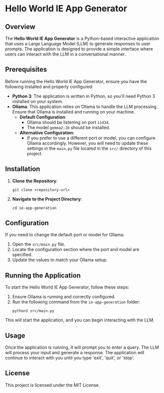 
# Hello World IE App Generator

## Overview

The **Hello World IE App Generator** is a Python-based interactive application that uses a Large Language Model (LLM) to generate responses to user prompts. The application is designed to provide a simple interface where users can interact with the LLM in a conversational manner.

## Prerequisites

Before running the Hello World IE App Generator, ensure you have the following installed and properly configured:

- **Python 3**: The application is written in Python, so you'll need Python 3 installed on your system.
- **Ollama**: This application relies on Ollama to handle the LLM processing. Ensure that Ollama is installed and running on your machine.
  - **Default Configuration**:
    - Ollama should be listening on port `11434`.
    - The model `gemma2:2b` should be installed.
  - **Alternative Configuration**:
    - If you prefer to use a different port or model, you can configure Ollama accordingly. However, you will need to update these settings in the `main.py` file located in the `src/` directory of this project.

## Installation

1. **Clone the Repository**:
   ```
   git clone <repository-url>
   ```
2. **Navigate to the Project Directory**:
   ```
   cd ie-app-generation
   ```

## Configuration

If you need to change the default port or model for Ollama:

1. Open the `src/main.py` file.
2. Locate the configuration section where the port and model are specified.
3. Update the values to match your Ollama setup.

## Running the Application

To start the Hello World IE App Generator, follow these steps:

1. Ensure Ollama is running and correctly configured.
2. Run the following command from the `ie-app-generation` folder:
   ```
   python3 src/main.py
   ```

This will start the application, and you can begin interacting with the LLM.

## Usage

Once the application is running, it will prompt you to enter a query. The LLM will process your input and generate a response. The application will continue to interact with you until you type 'exit', 'quit', or 'stop'.

## License

This project is licensed under the MIT License.

